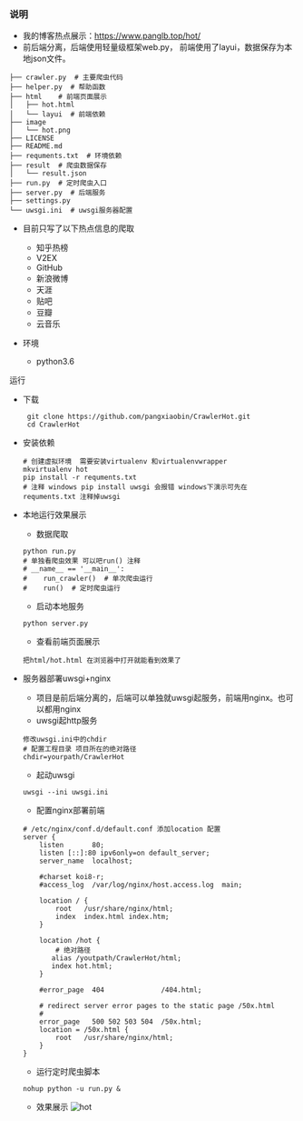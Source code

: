 ### 说明
- 我的博客热点展示：https://www.panglb.top/hot/
- 前后端分离，后端使用轻量级框架web.py， 前端使用了layui，数据保存为本地json文件。
```shell
├── crawler.py  # 主要爬虫代码
├── helper.py  # 帮助函数
├── html    # 前端页面展示
│   ├── hot.html
│   └── layui  # 前端依赖
├── image
│   └── hot.png
├── LICENSE
├── README.md
├── requments.txt  # 环境依赖
├── result  # 爬虫数据保存
│   └── result.json
├── run.py  # 定时爬虫入口
├── server.py  # 后端服务
├── settings.py
└── uwsgi.ini  # uwsgi服务器配置
```

- 目前只写了以下热点信息的爬取

  - 知乎热榜
  - V2EX
  - GitHub
  - 新浪微博
  - 天涯
  - 贴吧
  - 豆瓣
  - 云音乐

- 环境

  - python3.6 

运行

- 下载

  ```shell
   git clone https://github.com/pangxiaobin/CrawlerHot.git
   cd CrawlerHot
  ```

- 安装依赖

  ```shell
  # 创建虚拟环境  需要安装virtualenv 和virtualenvwrapper
  mkvirtualenv hot
  pip install -r requments.txt
  # 注释 windows pip install uwsgi 会报错 windows下演示可先在requments.txt 注释掉uwsgi
  ```

- 本地运行效果展示

  - 数据爬取

  ```shell
  python run.py
  # 单独看爬虫效果 可以吧run() 注释
  # __name__ == '__main__':
  #    run_crawler()  # 单次爬虫运行
  #    run()  # 定时爬虫运行
  ```

  - 启动本地服务

  ```shell
  python server.py
  ```

  - 查看前端页面展示 

  ```
  把html/hot.html 在浏览器中打开就能看到效果了
  ```

- 服务器部署uwsgi+nginx 

  - 项目是前后端分离的，后端可以单独就uwsgi起服务，前端用nginx。也可以都用nginx
  - uwsgi起http服务

  ```uwsgi
  修改uwsgi.ini中的chdir
  # 配置工程目录 项目所在的绝对路径
  chdir=yourpath/CrawlerHot
  ```

  - 起动uwsgi

  ```shell
  uwsgi --ini uwsgi.ini
  ```

  - 配置nginx部署前端

  ```nginx
  # /etc/nginx/conf.d/default.conf 添加location 配置
  server {
      listen       80;
      listen [::]:80 ipv6only=on default_server;
      server_name  localhost;
  
      #charset koi8-r;
      #access_log  /var/log/nginx/host.access.log  main;
  
      location / {
          root   /usr/share/nginx/html;
          index  index.html index.htm;
      }
      
      location /hot {
          # 绝对路径
         alias /youtpath/CrawlerHot/html;
         index hot.html;
      }
      
      #error_page  404              /404.html;
  
      # redirect server error pages to the static page /50x.html
      #
      error_page   500 502 503 504  /50x.html;
      location = /50x.html {
          root   /usr/share/nginx/html;
      }
  }
  ```

  - 运行定时爬虫脚本

  ```shell
  nohup python -u run.py &  
  ```

    - 效果展示
    ![hot](https://github.com/pangxiaobin/CrawlerHot/raw/master/image/hot.png)





